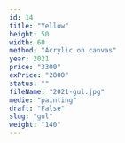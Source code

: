 ```yaml
---
id: 14
title: "Yellow"
height: 50
width: 60
method: "Acrylic on canvas"
year: 2021
price: "3300"
exPrice: "2800"
status: ""
fileName: "2021-gul.jpg"
medie: "painting"
draft: "False"
slug: "gul"
weight: "140"
---
```

